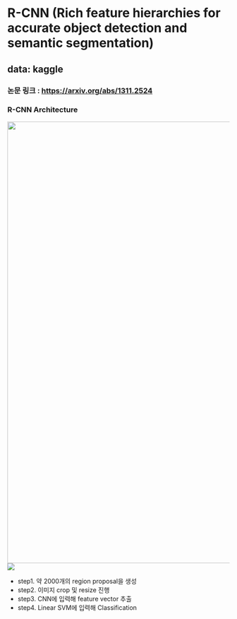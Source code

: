 # R-CNN (Rich feature hierarchies for accurate object detection and semantic segmentation)  
## data: kaggle  
### 논문 링크 : https://arxiv.org/abs/1311.2524  
### R-CNN Architecture  
<img src = "https://production-media.paperswithcode.com/methods/new_splash-method_NaA95zW.jpg" width=1000>
<img src = "https://img1.daumcdn.net/thumb/R1280x0/?scode=mtistory2&fname=https%3A%2F%2Fk.kakaocdn.net%2Fdn%2FbdmFi2%2FbtqAQ38E2v3%2FJMXznsWZsX3YQAuTkKtpWK%2Fimg.png">


- step1. 약 2000개의 region proposal을 생성  
- step2. 이미지 crop 및 resize 진행
- step3. CNN에 입력해 feature vector 추출
- step4. Linear SVM에 입력해 Classification 
